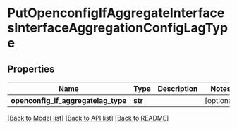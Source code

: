 # PutOpenconfigIfAggregateInterfacesInterfaceAggregationConfigLagType

## Properties
Name | Type | Description | Notes
------------ | ------------- | ------------- | -------------
**openconfig_if_aggregatelag_type** | **str** |  | [optional] 

[[Back to Model list]](../README.md#documentation-for-models) [[Back to API list]](../README.md#documentation-for-api-endpoints) [[Back to README]](../README.md)


